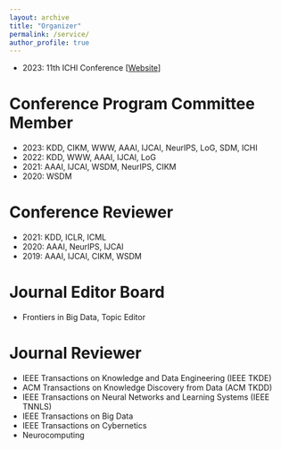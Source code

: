 ```yaml
---
layout: archive
title: "Organizer"
permalink: /service/
author_profile: true
---
```

- 2023: 11th ICHI Conference [[Website](https://ieeeichi.github.io/ICHI2023/)]

# Conference Program Committee Member
- 2023: KDD, CIKM, WWW, AAAI, IJCAI, NeurIPS, LoG, SDM, ICHI
- 2022: KDD, WWW, AAAI, IJCAI, LoG
- 2021: AAAI, IJCAI, WSDM, NeurIPS, CIKM
- 2020: WSDM

# Conference Reviewer
- 2021: KDD, ICLR, ICML
- 2020: AAAI, NeurIPS, IJCAI
- 2019: AAAI, IJCAI, CIKM, WSDM

# Journal Editor Board
- Frontiers in Big Data, Topic Editor

# Journal Reviewer
- IEEE Transactions on Knowledge and Data Engineering (IEEE TKDE)
- ACM Transactions on Knowledge Discovery from Data (ACM TKDD)
- IEEE Transactions on Neural Networks and Learning Systems (IEEE TNNLS)
- IEEE Transactions on Big Data
- IEEE Transactions on Cybernetics
- Neurocomputing
